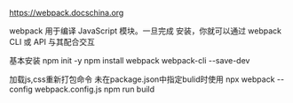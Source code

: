 https://webpack.docschina.org

webpack 用于编译 JavaScript 模块。一旦完成 安装，你就可以通过 webpack CLI 或 API 与其配合交互

基本安装
npm init -y
npm install webpack webpack-cli --save-dev



加载js,css重新打包命令
未在package.json中指定bulid时使用 npx webpack --config webpack.config.js
npm run build